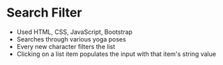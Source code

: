 # Search Filter

- Used HTML, CSS, JavaScript, Bootstrap
- Searches through various yoga poses 
- Every new character filters the list 
- Clicking on a list item populates the input with that item's string value 
 
